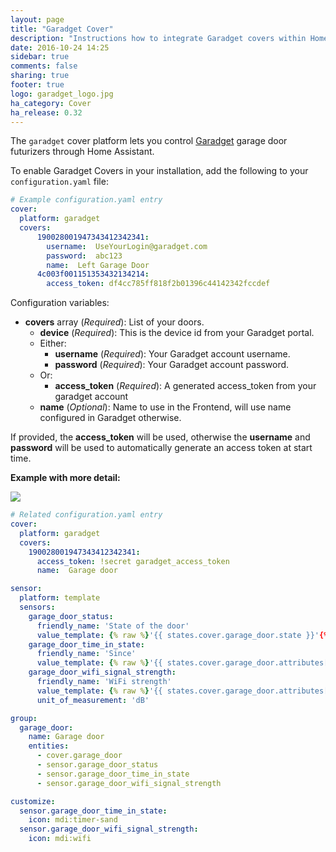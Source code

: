 ```yaml
---
layout: page
title: "Garadget Cover"
description: "Instructions how to integrate Garadget covers within Home Assistant."
date: 2016-10-24 14:25
sidebar: true
comments: false
sharing: true
footer: true
logo: garadget_logo.jpg
ha_category: Cover
ha_release: 0.32
---
```



The `garadget` cover platform lets you control [Garadget](http://www.garadget.com/) garage door futurizers through Home Assistant.

To enable Garadget Covers in your installation, add the following to your `configuration.yaml` file:

```yaml
# Example configuration.yaml entry
cover:
  platform: garadget
  covers:
      190028001947343412342341:
        username:  UseYourLogin@garadget.com
        password:  abc123
        name:  Left Garage Door
      4c003f001151353432134214:
        access_token: df4cc785ff818f2b01396c44142342fccdef
```

Configuration variables:

- **covers** array (*Required*): List of your doors.
  - **device**  (*Required*): This is the device id from your Garadget portal.
  - Either:
    - **username** (*Required*): Your Garadget account username.
    - **password** (*Required*): Your Garadget account password.
  - Or: 
    - **access_token**   (*Required*): A generated access_token from your garadget account
  - **name** (*Optional*): Name to use in the Frontend, will use name configured in Garadget otherwise.


If provided, the **access_token** will be used, otherwise the **username** and **password** will be used to automatically generate an access token at start time.


**Example with more detail:**
<p class='img'>
<img src={{site_root}}/images/components/garadget/cover_garadget_details.png' />
</p>

```yaml
# Related configuration.yaml entry
cover:
  platform: garadget
  covers:
    190028001947343412342341:
      access_token: !secret garadget_access_token
      name:  Garage door

sensor:
  platform: template
  sensors:
    garage_door_status:
      friendly_name: 'State of the door'
      value_template: {% raw %}'{{ states.cover.garage_door.state }}'{% endraw %}
    garage_door_time_in_state:
      friendly_name: 'Since'
      value_template: {% raw %}'{{ states.cover.garage_door.attributes["time in state"] }}'{% endraw %}
    garage_door_wifi_signal_strength:
      friendly_name: 'WiFi strength'
      value_template: {% raw %}'{{ states.cover.garage_door.attributes["wifi signal strength (dB)"] }}'{% endraw %}
      unit_of_measurement: 'dB'

group:
  garage_door:
    name: Garage door
    entities:
      - cover.garage_door
      - sensor.garage_door_status
      - sensor.garage_door_time_in_state
      - sensor.garage_door_wifi_signal_strength

customize:
  sensor.garage_door_time_in_state:
    icon: mdi:timer-sand
  sensor.garage_door_wifi_signal_strength:
    icon: mdi:wifi
```

